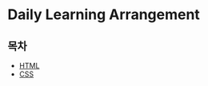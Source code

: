 # Daily Learning Arrangement

## 목차

- [HTML](https://github.com/dineug/DLA/tree/master/HTML)
- [CSS](https://developer.mozilla.org/ko/docs/Web/CSS)
